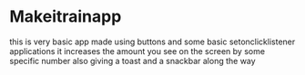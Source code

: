 # Makeitrainapp
this is very basic app 
made using buttons and some basic setonclicklistener applications 
it increases the amount you see on the screen by some specific number 
also giving a toast and a snackbar along the way
